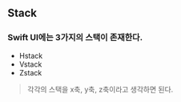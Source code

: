 ## Stack 

### Swift UI에는 3가지의 스택이 존재한다. 

* Hstack 
* Vstack
* Zstack

> 각각의 스택을 x축, y축, z축이라고 생각하면 된다.
